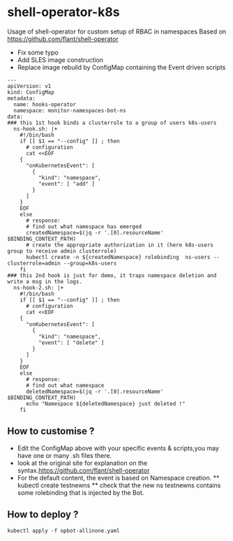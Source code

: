 # shell-operator-k8s
Usage of shell-operator for custom setup of RBAC in namespaces
Based on https://github.com/flant/shell-operator 
* Fix some typo
* Add SLES image construction
* Replace image rebuild by ConfigMap containing the Event driven scripts

```
---
apiVersion: v1
kind: ConfigMap
metadata:
  name: hooks-operator
  namespace: monitor-namespaces-bot-ns
data:
### this 1st hook binds a clusterrole to a group of users k8s-users
  ns-hook.sh: |+
    #!/bin/bash
    if [[ $1 == "--config" ]] ; then
      # configuration
      cat <<EOF
    {
      "onKubernetesEvent": [
        {
          "kind": "namespace",
          "event": [ "add" ]
        }
      ]
    }
    EOF
    else
      # response:
      # find out what namespace has emerged
      createdNamespace=$(jq -r '.[0].resourceName' $BINDING_CONTEXT_PATH)
      # create the appropriate authorization in it (here k8s-users group to receive admin clusterrole)
      kubectl create -n ${createdNamespace} rolebinding  ns-users --clusterrole=admin --group=k8s-users
    fi
### this 2nd hook is just for demo, it traps namespace deletion and write a msg in the logs.
  ns-hook-2.sh: |+
    #!/bin/bash
    if [[ $1 == "--config" ]] ; then
      # configuration
      cat <<EOF
    {
      "onKubernetesEvent": [
        {
          "kind": "namespace",
          "event": [ "delete" ]
        }
      ]
    }
    EOF
    else
      # response:
      # find out what namespace
      deletedNamespace=$(jq -r '.[0].resourceName' $BINDING_CONTEXT_PATH)
      echo "Namespace ${deletedNamespace} just deleted !"
    fi
```
## How to customise ?
* Edit the ConfigMap above with your specific events & scripts,you may have one or many .sh files there. 
* look at the original site for explanation on the syntax.https://github.com/flant/shell-operator
* For the default content, the event is based on Namespace creation.
** kubectl create testnewns
** check that the new ns testnewns contains some rolebinding that is injected by the Bot.
## How to deploy ?
```kubectl apply -f opbot-allinone.yaml```

